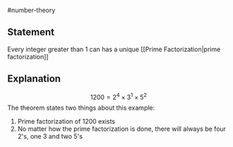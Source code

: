#number-theory
## Statement
Every integer greater than 1 can has a unique [[Prime Factorization|prime factorization]]
## Explanation
$$1200=2^4\times3^1\times5^2$$
The theorem states two things about this example:
1. Prime factorization of 1200 exists
2. No matter how the prime factorization is done, there will always be four 2's, one 3 and two 5's